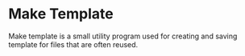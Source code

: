 # Make Template

Make template is a small utility program used for creating and saving template for files that are often reused. 
